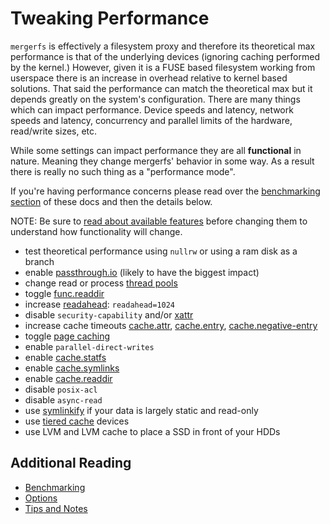 # Tweaking Performance

`mergerfs` is effectively a filesystem proxy and therefore its
theoretical max performance is that of the underlying devices
(ignoring caching performed by the kernel.) However, given it is a
FUSE based filesystem working from userspace there is an increase in
overhead relative to kernel based solutions. That said the performance
can match the theoretical max but it depends greatly on the system's
configuration. There are many things which can impact
performance. Device speeds and latency, network speeds and latency,
concurrency and parallel limits of the hardware, read/write sizes,
etc.

While some settings can impact performance they are all **functional**
in nature. Meaning they change mergerfs' behavior in some way. As a
result there is really no such thing as a "performance mode".

If you're having performance concerns please read over the
[benchmarking section](benchmarking.md) of these docs and then the
details below.

NOTE: Be sure to [read about available features](config/options.md)
before changing them to understand how functionality will change.

* test theoretical performance using `nullrw` or using a ram disk as a
  branch
* enable [passthrough.io](config/passthrough.md) (likely to have the
  biggest impact)
* change read or process [thread pools](config/threads.md)
* toggle [func.readdir](config/func_readdir.md)
* increase [readahead](config/readahead.md): `readahead=1024`
* disable `security-capability` and/or [xattr](config/xattr.md)
* increase cache timeouts [cache.attr](config/cache.md#cacheattr),
  [cache.entry](config/cache.md#cacheentry),
  [cache.negative-entry](config/cache.md#cachenegative-entry)
* toggle [page caching](config/cache.md#cachefiles)
* enable `parallel-direct-writes`
* enable [cache.statfs](config/cache.md#cachestatfs)
* enable [cache.symlinks](config/cache.md#cachesymlinks)
* enable [cache.readdir](config/cache.md#cachereaddir)
* disable `posix-acl`
* disable `async-read`
* use [symlinkify](config/symlinkify.md) if your data is largely
  static and read-only
* use [tiered cache](extended_usage_patterns.md) devices
* use LVM and LVM cache to place a SSD in front of your HDDs


## Additional Reading

* [Benchmarking](benchmarking.md)
* [Options](config/options.md)
* [Tips and Notes](tips_notes.md)
